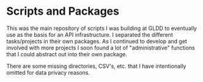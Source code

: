 # Scripts and Packages

This was the main repository of scripts I was building at GLDD to eventually use as the basis for an API infrastructure. I separated the different tasks/projects in their own packages. As I continued to develop and get involved with more projects I soon found a lot of "administrative" functions that I could abstract out into their own package.

There are some missing directories, CSV's, etc. that I have intentionally omitted for data privacy reasons.


